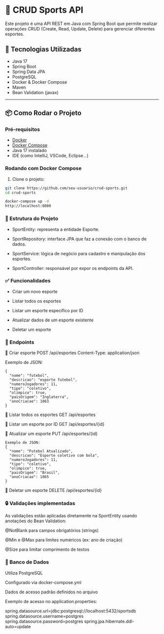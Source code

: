 # 🏅 CRUD Sports API

Este projeto é uma API REST em Java com Spring Boot que permite realizar operações CRUD (Create, Read, Update, Delete) para gerenciar diferentes esportes.

## 🚀 Tecnologias Utilizadas

- Java 17
- Spring Boot
- Spring Data JPA
- PostgreSQL
- Docker & Docker Compose
- Maven
- Bean Validation (javax)

---

## 📦 Como Rodar o Projeto

### Pré-requisitos

- [Docker](https://www.docker.com/)
- [Docker Compose](https://docs.docker.com/compose/)
- Java 17 instalado
- IDE (como IntelliJ, VSCode, Eclipse...)

### Rodando com Docker Compose

1. Clone o projeto:
```bash
git clone https://github.com/seu-usuario/crud-sports.git
cd crud-sports

docker-compose up -d
http://localhost:8080
```

### 📂 Estrutura do Projeto
 - SportEntity: representa a entidade Esporte.

 - SportRepository: interface JPA que faz a conexão com o banco de dados.

 - SportService: lógica de negócio para cadastro e manipulação dos esportes.

 - SportController: responsável por expor os endpoints da API.

### ✅ Funcionalidades
 - Criar um novo esporte

 - Listar todos os esportes

 - Listar um esporte específico por ID

 - Atualizar dados de um esporte existente

 - Deletar um esporte

### 📮 Endpoints
🔹 Criar esporte
POST /api/esportes
Content-Type: application/json

Exemplo de JSON:
```
{
  "nome": "futebol",
  "descricao": "esporte futebol",
  "numeroJogadores": 11,
  "tipo": "coletivo",
  "olimpico": true,
  "paisOrigem": "Inglaterra",
  "anoCriacao": 1863
}
```

🔹 Listar todos os esportes
GET /api/esportes

🔹 Listar um esporte por ID
GET /api/esportes/{id}

🔹 Atualizar um esporte
PUT /api/esportes/{id}
```
Exemplo de JSON:
{
  "nome": "Futebol Atualizado",
  "descricao": "Esporte coletivo com bola",
  "numeroJogadores": 11,
  "tipo": "coletivo",
  "olimpico": true,
  "paisOrigem": "Brasil",
  "anoCriacao": 1865
}
```
🔹 Deletar um esporte
DELETE /api/esportes/{id}

### 🔒 Validações implementadas
As validações estão aplicadas diretamente na SportEntity usando anotações do Bean Validation:

@NotBlank para campos obrigatórios (strings)

@Min e @Max para limites numéricos (ex: ano de criação)

@Size para limitar comprimento de textos

### 🐘 Banco de Dados
Utiliza PostgreSQL

Configurado via docker-compose.yml

Dados de acesso padrão definidos no arquivo

Exemplo de acesso no application.properties:

spring.datasource.url=jdbc:postgresql://localhost:5432/sportsdb
spring.datasource.username=postgres
spring.datasource.password=postgres
spring.jpa.hibernate.ddl-auto=update


